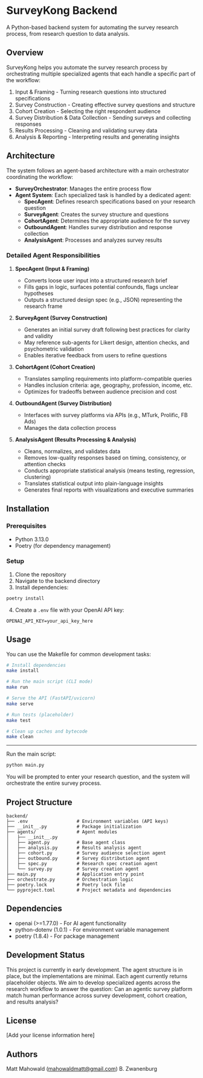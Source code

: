 # SurveyKong Backend

A Python-based backend system for automating the survey research process, from research question to data analysis.

## Overview

SurveyKong helps you automate the survey research process by orchestrating multiple specialized agents that each handle a specific part of the workflow:

1. Input & Framing - Turning research questions into structured specifications
2. Survey Construction - Creating effective survey questions and structure
3. Cohort Creation - Selecting the right respondent audience
4. Survey Distribution & Data Collection - Sending surveys and collecting responses
5. Results Processing - Cleaning and validating survey data
6. Analysis & Reporting - Interpreting results and generating insights

## Architecture

The system follows an agent-based architecture with a main orchestrator coordinating the workflow:

- **SurveyOrchestrator**: Manages the entire process flow
- **Agent System**: Each specialized task is handled by a dedicated agent:
  - **SpecAgent**: Defines research specifications based on your research question
  - **SurveyAgent**: Creates the survey structure and questions
  - **CohortAgent**: Determines the appropriate audience for the survey
  - **OutboundAgent**: Handles survey distribution and response collection
  - **AnalysisAgent**: Processes and analyzes survey results

### Detailed Agent Responsibilities

1. **SpecAgent (Input & Framing)**

   - Converts loose user input into a structured research brief
   - Fills gaps in logic, surfaces potential confounds, flags unclear hypotheses
   - Outputs a structured design spec (e.g., JSON) representing the research frame

2. **SurveyAgent (Survey Construction)**

   - Generates an initial survey draft following best practices for clarity and validity
   - May reference sub-agents for Likert design, attention checks, and psychometric validation
   - Enables iterative feedback from users to refine questions

3. **CohortAgent (Cohort Creation)**

   - Translates sampling requirements into platform-compatible queries
   - Handles inclusion criteria: age, geography, profession, income, etc.
   - Optimizes for tradeoffs between audience precision and cost

4. **OutboundAgent (Survey Distribution)**

   - Interfaces with survey platforms via APIs (e.g., MTurk, Prolific, FB Ads)
   - Manages the data collection process

5. **AnalysisAgent (Results Processing & Analysis)**
   - Cleans, normalizes, and validates data
   - Removes low-quality responses based on timing, consistency, or attention checks
   - Conducts appropriate statistical analysis (means testing, regression, clustering)
   - Translates statistical output into plain-language insights
   - Generates final reports with visualizations and executive summaries

## Installation

### Prerequisites

- Python 3.13.0
- Poetry (for dependency management)

### Setup

1. Clone the repository
2. Navigate to the backend directory
3. Install dependencies:

```bash
poetry install
```

4. Create a `.env` file with your OpenAI API key:

```
OPENAI_API_KEY=your_api_key_here
```

## Usage

You can use the Makefile for common development tasks:

```sh
# Install dependencies
make install

# Run the main script (CLI mode)
make run

# Serve the API (FastAPI/uvicorn)
make serve

# Run tests (placeholder)
make test

# Clean up caches and bytecode
make clean
```

---

Run the main script:

```bash
python main.py
```

You will be prompted to enter your research question, and the system will orchestrate the entire survey process.

## Project Structure

```
backend/
├── .env                  # Environment variables (API keys)
├── __init__.py           # Package initialization
├── agents/               # Agent modules
│   ├── __init__.py
│   ├── agent.py          # Base agent class
│   ├── analysis.py       # Results analysis agent
│   ├── cohort.py         # Survey audience selection agent
│   ├── outbound.py       # Survey distribution agent
│   ├── spec.py           # Research spec creation agent
│   └── survey.py         # Survey creation agent
├── main.py               # Application entry point
├── orchestrate.py        # Orchestration logic
├── poetry.lock           # Poetry lock file
└── pyproject.toml        # Project metadata and dependencies
```

## Dependencies

- openai (>=1.77.0) - For AI agent functionality
- python-dotenv (1.0.1) - For environment variable management
- poetry (1.8.4) - For package management

## Development Status

This project is currently in early development. The agent structure is in place, but the implementations are minimal. Each agent currently returns placeholder objects. We aim to develop specialized agents across the research workflow to answer the question: Can an agentic survey platform match human performance across survey development, cohort creation, and results analysis?

## License

[Add your license information here]

## Authors

Matt Mahowald (mahowaldmatt@gmail.com)
B. Zwanenburg
